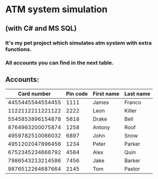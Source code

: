 # ATM system simulation 
## (with C# and MS SQL)

### It's my pet project which simulates atm system with extra functions.
### All accounts you can find in the next table.

## Accounts:
|  Card number   | Pin code | First name | Last name |
| -------------- | -------- | ---------- | --------- |
|4455445544554455|1111|James|Franco|
|1122112211221122|2222|Leon|Killer|
|5545853896154878|5618|Drake|Bell|
|8764963200075874|1258|Antony|Roof|
|4959782510066032|6897|John|Snow|
|4951202047896456|1234|Peter|Parker|
|6752345234668792|4584|Alex|Quin|
|7986543213214586|7456|Jake|Barker|
|9876512264687664|2145|Tom|Pastor|
